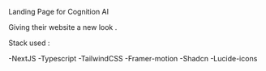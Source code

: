 
Landing Page for Cognition AI

Giving their website a new look . 

Stack used :

-NextJS
-Typescript
-TailwindCSS
-Framer-motion
-Shadcn
-Lucide-icons
